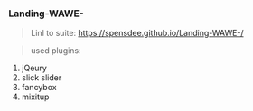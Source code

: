 ### Landing-WAWE- ###

> Linl to suite: https://spensdee.github.io/Landing-WAWE-/

>used plugins:
1. jQeury
2. slick slider
3. fancybox
4. mixitup
